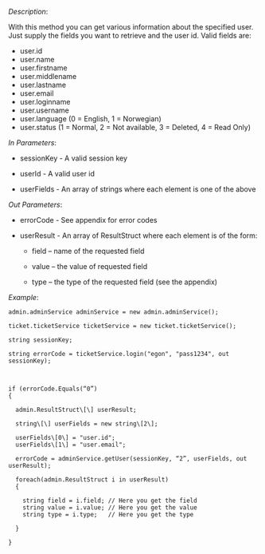 <properties date="2016-06-24"
SortOrder="186"
/>

*Description*:

With this method you can get various information about the specified user. Just supply the fields you want to retrieve and the user id. Valid fields are:

* user.id
* user.name
* user.firstname
* user.middlename
* user.lastname
* user.email
* user.loginname           
* user.username
* user.language (0 = English, 1 = Norwegian)
* user.status (1 = Normal, 2 = Not available, 3 = Deleted, 4 = Read Only)
                  

*In Parameters*:

* sessionKey      - A valid session key

* userId              - A valid user id

* userFields        - An array of strings where each element is one of the above

 

*Out Parameters*:

* errorCode  - See appendix for error codes

* userResult - An array of ResultStruct where each element is of the form:

  * field – name of the requested field

  * value – the value of requested field

  * type – the type of the requested field (see the appendix)



*Example*:
```
admin.adminService adminService = new admin.adminService();

ticket.ticketService ticketService = new ticket.ticketService();

string sessionKey;

string errorCode = ticketService.login("egon", "pass1234", out sessionKey);

 

if (errorCode.Equals(“0”)
{

  admin.ResultStruct\[\] userResult;

  string\[\] userFields = new string\[2\];

  userFields\[0\] = "user.id";
  userFields\[1\] = "user.email";

  errorCode = adminService.getUser(sessionKey, “2”, userFields, out           userResult);

  foreach(admin.ResultStruct i in userResult)
  {

    string field = i.field; // Here you get the field
    string value = i.value; // Here you get the value
    string type = i.type;   // Here you get the type

  }

}
```